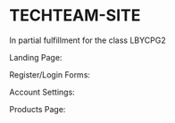 # TECHTEAM-SITE
In partial fulfillment for the class LBYCPG2

Landing Page:




Register/Login Forms:




Account Settings: 



Products Page: